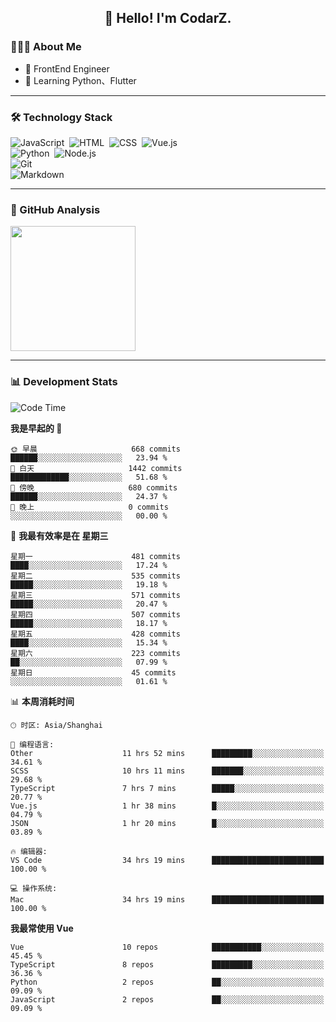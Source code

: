 <h2 align="center">👋 Hello! I'm CodarZ.</h2>

### 👨🏻‍💻 About Me

- 🤔 FrontEnd Engineer
- 🌱 Learning Python、Flutter

-------

### 🛠 Technology Stack

![JavaScript](https://img.shields.io/badge/-JavaScript-000?style=flat&logo=javascript)&nbsp;
![HTML](https://img.shields.io/badge/-HTML-000?style=flat&logo=HTML5)&nbsp;
![CSS](https://img.shields.io/badge/-CSS-000?style=flat&logo=CSS3&logoColor=1572B6)&nbsp;
![Vue.js](https://img.shields.io/badge/-Vue-000?style=flat&logo=adobe-photoshop)\
![Python](https://img.shields.io/badge/-Python-000?style=flat&logo=python)&nbsp;
![Node.js](https://img.shields.io/badge/-Node.js-000?style=flat&logo=node.js)&nbsp;\
![Git](https://img.shields.io/badge/-Git-000?style=flat&logo=git)\
![Markdown](https://img.shields.io/badge/-Markdown-000?style=flat&logo=markdown)&nbsp;

-------

### 🔭 GitHub Analysis

<!-- 
参考：https://github.com/anuraghazra/github-readme-stats 
-->
<p align="left">
  <a href="https://github.com/CodarZ">
    <img height="200em" src="https://github-readme-stats-eight-theta.vercel.app/api?username=CodarZ&show_icons=true&theme=vue-dark&include_all_commits=true&count_private=true&hide=contribs,issues" />
  </a>
</p>

-------

### 📊 Development Stats

<!--START_SECTION:waka-->
![Code Time](http://img.shields.io/badge/Code%20Time-834%20hrs%2041%20mins-blue)

**我是早起的 🐤** 

```text
🌞 早晨                     668 commits         ██████░░░░░░░░░░░░░░░░░░░   23.94 % 
🌆 白天                     1442 commits        █████████████░░░░░░░░░░░░   51.68 % 
🌃 傍晚                     680 commits         ██████░░░░░░░░░░░░░░░░░░░   24.37 % 
🌙 晚上                     0 commits           ░░░░░░░░░░░░░░░░░░░░░░░░░   00.00 % 
```
📅 **我最有效率是在 星期三** 

```text
星期一                      481 commits         ████░░░░░░░░░░░░░░░░░░░░░   17.24 % 
星期二                      535 commits         █████░░░░░░░░░░░░░░░░░░░░   19.18 % 
星期三                      571 commits         █████░░░░░░░░░░░░░░░░░░░░   20.47 % 
星期四                      507 commits         █████░░░░░░░░░░░░░░░░░░░░   18.17 % 
星期五                      428 commits         ████░░░░░░░░░░░░░░░░░░░░░   15.34 % 
星期六                      223 commits         ██░░░░░░░░░░░░░░░░░░░░░░░   07.99 % 
星期日                      45 commits          ░░░░░░░░░░░░░░░░░░░░░░░░░   01.61 % 
```


📊 **本周消耗时间** 

```text
🕑︎ 时区: Asia/Shanghai

💬 编程语言: 
Other                    11 hrs 52 mins      █████████░░░░░░░░░░░░░░░░   34.61 % 
SCSS                     10 hrs 11 mins      ███████░░░░░░░░░░░░░░░░░░   29.68 % 
TypeScript               7 hrs 7 mins        █████░░░░░░░░░░░░░░░░░░░░   20.77 % 
Vue.js                   1 hr 38 mins        █░░░░░░░░░░░░░░░░░░░░░░░░   04.79 % 
JSON                     1 hr 20 mins        █░░░░░░░░░░░░░░░░░░░░░░░░   03.89 % 

🔥 编辑器: 
VS Code                  34 hrs 19 mins      █████████████████████████   100.00 % 

💻 操作系统: 
Mac                      34 hrs 19 mins      █████████████████████████   100.00 % 
```

**我最常使用 Vue** 

```text
Vue                      10 repos            ███████████░░░░░░░░░░░░░░   45.45 % 
TypeScript               8 repos             █████████░░░░░░░░░░░░░░░░   36.36 % 
Python                   2 repos             ██░░░░░░░░░░░░░░░░░░░░░░░   09.09 % 
JavaScript               2 repos             ██░░░░░░░░░░░░░░░░░░░░░░░   09.09 % 
```




<!--END_SECTION:waka-->

